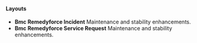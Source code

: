 
#### Layouts
- **Bmc Remedyforce Incident**
Maintenance and stability enhancements.
- **Bmc Remedyforce Service Request**
Maintenance and stability enhancements.
